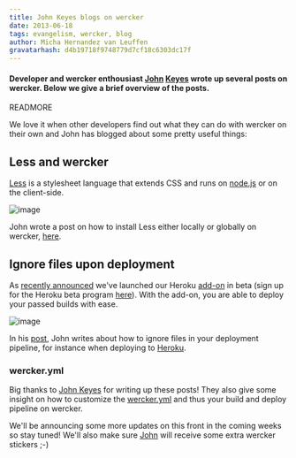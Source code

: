 ```yaml
---
title: John Keyes blogs on wercker
date: 2013-06-18
tags: evangelism, wercker, blog
author: Micha Hernandez van Leuffen
gravatarhash: d4b19718f9748779d7cf18c6303dc17f
---
```


<h4 class="subheader">
Developer and wercker enthousiast <a href="http://keyes.ie/">John</a> <a href="http://twitter.com/jkeyes">Keyes</a> wrote up several posts on wercker. Below we give a brief overview of the posts.
</h4>

READMORE

We love it when other developers find out what they can do with wercker on their own and John has blogged about some pretty useful things:

## Less and wercker

[Less](http://lesscss.org/) is a stylesheet language that extends CSS and runs on [node.js](http://nodejs.org) or on the client-side.

![image](http://f.cl.ly/items/092101063x1A2M3L0s0D/Image%202013.06.17%203%3A05%3A15%20PM.png)

John wrote a post on how to install Less either locally or globally on wercker, [here](http://keyes.ie/how-to-install-lessc-on-wercker/).

## Ignore files upon deployment

As [recently announced](http://blog.wercker.com/2013/06/13/Wercker-heroku-addon-in-beta.html) we've launched our Heroku [add-on](https://addons.heroku.com/wercker) in beta (sign up for the Heroku beta program [here](http://beta.heroku.com)). With the add-on, you are able to deploy your passed builds with ease.

![image](http://f.cl.ly/items/3e1a0P1K2T0T3B430s2K/Image%202013.06.17%203%3A05%3A42%20PM.png)

In his [post](http://keyes.ie/ignore-files-when-deploying-from-wercker/), John writes about how to ignore files in your deployment pipeline, for instance when deploying to [Heroku](http://heroku.com).

### wercker.yml

Big thanks to [John Keyes](http://keyes.ie/) for writing up these posts! They also give some insight on how to customize the [wercker.yml](http://devcenter.wercker.com/articles/werckeryml/) and thus your build and deploy pipeline on wercker.

We'll be announcing some more updates on this front in the coming weeks so stay tuned! We'll also make sure [John](http://twitter.com/jkeyes) will receive some extra wercker stickers ;-)
